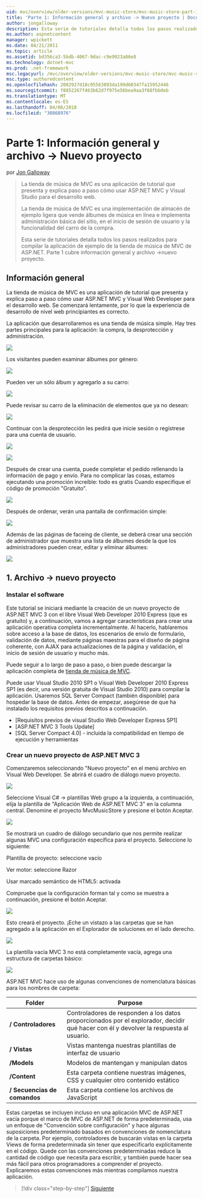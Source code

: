 ```yaml
---
uid: mvc/overview/older-versions/mvc-music-store/mvc-music-store-part-1
title: 'Parte 1: Información general y archivo -> Nuevo proyecto | Documentos de Microsoft'
author: jongalloway
description: Esta serie de tutoriales detalla todos los pasos realizados para compilar la aplicación de ejemplo de la tienda de música de MVC de ASP.NET. Parte 1 cubre información general y archivo -> Nuevo proyecto.
ms.author: aspnetcontent
manager: wpickett
ms.date: 04/21/2011
ms.topic: article
ms.assetid: bd356ca3-5bdb-4067-9dac-c9e9923a86e8
ms.technology: dotnet-mvc
ms.prod: .net-framework
msc.legacyurl: /mvc/overview/older-versions/mvc-music-store/mvc-music-store-part-1
msc.type: authoredcontent
ms.openlocfilehash: 2082927d18c95563893da199d60347fa15952446
ms.sourcegitcommit: f8852267f463b62d7f975e56bea9aa3f68fbbdeb
ms.translationtype: MT
ms.contentlocale: es-ES
ms.lasthandoff: 04/06/2018
ms.locfileid: "30868976"
---
```

<a name="part-1-overview-and-file-new-project"></a>Parte 1: Información general y archivo -> Nuevo proyecto
====================
por [Jon Galloway](https://github.com/jongalloway)

> La tienda de música de MVC es una aplicación de tutorial que presenta y explica paso a paso cómo usar ASP.NET MVC y Visual Studio para el desarrollo web.  
>   
> La tienda de música de MVC es una implementación de almacén de ejemplo ligera que vende álbumes de música en línea e implementa administración básica del sitio, en el inicio de sesión de usuario y la funcionalidad del carro de la compra.  
>   
> Esta serie de tutoriales detalla todos los pasos realizados para compilar la aplicación de ejemplo de la tienda de música de MVC de ASP.NET. Parte 1 cubre información general y archivo -&gt;nuevo proyecto.


## <a name="overview"></a>Información general

La tienda de música de MVC es una aplicación de tutorial que presenta y explica paso a paso cómo usar ASP.NET MVC y Visual Web Developer para el desarrollo web. Se comenzará lentamente, por lo que la experiencia de desarrollo de nivel web principiantes es correcto.

La aplicación que desarrollaremos es una tienda de música simple. Hay tres partes principales para la aplicación: la compra, la desprotección y administración.

![](mvc-music-store-part-1/_static/image1.jpg)

Los visitantes pueden examinar álbumes por género:

![](mvc-music-store-part-1/_static/image2.jpg)

Pueden ver un sólo álbum y agregarlo a su carro:

![](mvc-music-store-part-1/_static/image3.jpg)

Puede revisar su carro de la eliminación de elementos que ya no desean:

![](mvc-music-store-part-1/_static/image4.jpg)

Continuar con la desprotección les pedirá que inicie sesión o regístrese para una cuenta de usuario.

![](mvc-music-store-part-1/_static/image1.png)

![](mvc-music-store-part-1/_static/image2.png)

Después de crear una cuenta, puede completar el pedido rellenando la información de pago y envío. Para no complicar las cosas, estamos ejecutando una promoción increíble: todo es gratis Cuando especifique el código de promoción "Gratuito".

![](mvc-music-store-part-1/_static/image5.jpg)

Después de ordenar, verán una pantalla de confirmación simple:

![](mvc-music-store-part-1/_static/image6.jpg)

Además de las páginas de faceing de cliente, se deberá crear una sección de administrador que muestra una lista de álbumes desde la que los administradores pueden crear, editar y eliminar álbumes:

![](mvc-music-store-part-1/_static/image7.jpg)

## <a name="1-file--gt-new-project"></a>1. Archivo -&gt; nuevo proyecto

### <a name="installing-the-software"></a>Instalar el software

Este tutorial se iniciará mediante la creación de un nuevo proyecto de ASP.NET MVC 3 con el libre Visual Web Developer 2010 Express (que es gratuito) y, a continuación, vamos a agregar características para crear una aplicación operativa completa incrementalmente. Al hacerlo, hablaremos sobre acceso a la base de datos, los escenarios de envío de formulario, validación de datos, mediante páginas maestras para el diseño de página coherente, con AJAX para actualizaciones de la página y validación, el inicio de sesión de usuario y mucho más.

Puede seguir a lo largo de paso a paso, o bien puede descargar la aplicación completa de [tienda de música de MVC](https://github.com/evilDave/MVC-Music-Store).

Puede usar Visual Studio 2010 SP1 o Visual Web Developer 2010 Express SP1 (es decir, una versión gratuita de Visual Studio 2010) para compilar la aplicación. Usaremos SQL Server Compact (también disponible) para hospedar la base de datos. Antes de empezar, asegúrese de que ha instalado los requisitos previos descritos a continuación.


- [Requisitos previos de visual Studio Web Developer Express SP1]
- [ASP.NET MVC 3 Tools Update]
- [SQL Server Compact 4.0] - incluida la compatibilidad en tiempo de ejecución y herramientas


### <a name="creating-a-new-aspnet-mvc-3-project"></a>Crear un nuevo proyecto de ASP.NET MVC 3

Comenzaremos seleccionando "Nuevo proyecto" en el menú archivo en Visual Web Developer. Se abrirá el cuadro de diálogo nuevo proyecto.

![](mvc-music-store-part-1/_static/image5.png)

Seleccione Visual C# -&gt; plantillas Web grupo a la izquierda, a continuación, elija la plantilla de "Aplicación Web de ASP.NET MVC 3" en la columna central. Denomine el proyecto MvcMusicStore y presione el botón Aceptar.

![](mvc-music-store-part-1/_static/image8.jpg)

Se mostrará un cuadro de diálogo secundario que nos permite realizar algunas MVC una configuración específica para el proyecto. Seleccione lo siguiente:

Plantilla de proyecto: seleccione vacío

Ver motor: seleccione Razor

Usar marcado semántico de HTML5: activada

Compruebe que la configuración forman tal y como se muestra a continuación, presione el botón Aceptar.

![](mvc-music-store-part-1/_static/image9.jpg)

Esto creará el proyecto. ¡Eche un vistazo a las carpetas que se han agregado a la aplicación en el Explorador de soluciones en el lado derecho.

![](mvc-music-store-part-1/_static/image10.jpg)

La plantilla vacía MVC 3 no está completamente vacía, agrega una estructura de carpetas básico:

![](mvc-music-store-part-1/_static/image6.png)

ASP.NET MVC hace uso de algunas convenciones de nomenclatura básicas para los nombres de carpeta:

| **Folder** | **Purpose** |
| --- | --- |
| **/ Controladores** | Controladores de responden a los datos proporcionados por el explorador, decidir qué hacer con él y devolver la respuesta al usuario. |
| **/ Vistas** | Vistas mantenga nuestras plantillas de interfaz de usuario |
| **/Models** | Modelos de mantengan y manipulan datos |
| **/Content** | Esta carpeta contiene nuestras imágenes, CSS y cualquier otro contenido estático |
| **/ Secuencias de comandos** | Esta carpeta contiene los archivos de JavaScript |

Estas carpetas se incluyen incluso en una aplicación MVC de ASP.NET vacía porque el marco de MVC de ASP.NET de forma predeterminada, usa un enfoque de "Convención sobre configuración" y hace algunas suposiciones predeterminado basados en convenciones de nomenclatura de la carpeta. Por ejemplo, controladores de buscarán vistas en la carpeta Views de forma predeterminada sin tener que especificarlo explícitamente en el código. Quede con las convenciones predeterminadas reduce la cantidad de código que necesita para escribir, y también puede hacer sea más fácil para otros programadores a comprender el proyecto. Explicaremos estas convenciones más mientras compilamos nuestra aplicación.

> [!div class="step-by-step"]
> [Siguiente](mvc-music-store-part-2.md)
